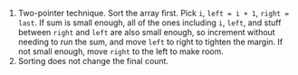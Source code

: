 1. Two-pointer technique. Sort the array first. Pick `i`, `left = i + 1`, `right = last`. If sum is small enough, all of the ones including `i`, `left`, and stuff between `right` and `left` are also small enough, so increment without needing to run the sum, and move `left` to right to tighten the margin. If not small enough, move `right` to the left to make room.
2. Sorting does not change the final count.
